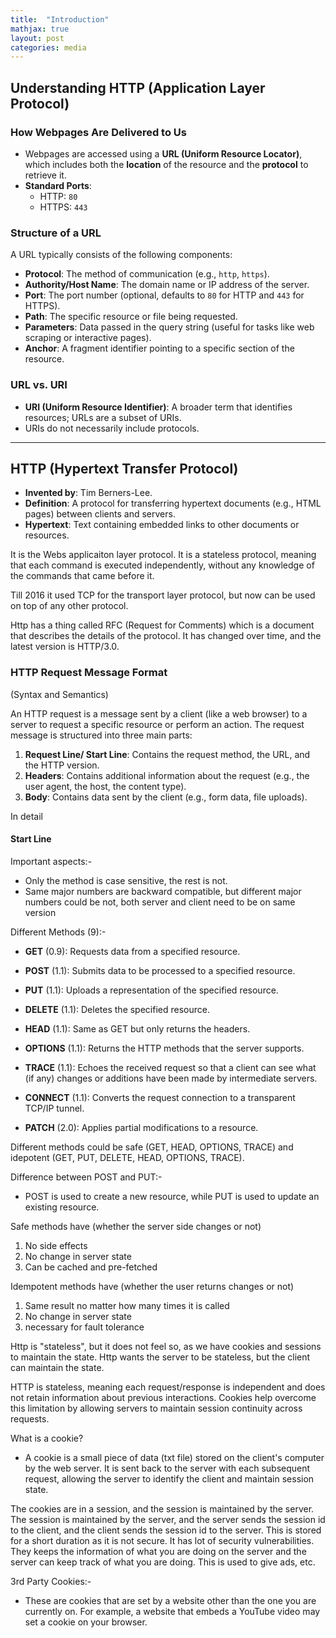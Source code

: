 ```yaml
---
title:  "Introduction"
mathjax: true
layout: post
categories: media
---
```


## Understanding HTTP (Application Layer Protocol)

### How Webpages Are Delivered to Us
- Webpages are accessed using a **URL (Uniform Resource Locator)**, which includes both the **location** of the resource and the **protocol** to retrieve it.
- **Standard Ports**:
  - HTTP: `80`
  - HTTPS: `443`

### Structure of a URL
A URL typically consists of the following components:
- **Protocol**: The method of communication (e.g., `http`, `https`).
- **Authority/Host Name**: The domain name or IP address of the server.
- **Port**: The port number (optional, defaults to `80` for HTTP and `443` for HTTPS).
- **Path**: The specific resource or file being requested.
- **Parameters**: Data passed in the query string (useful for tasks like web scraping or interactive pages).
- **Anchor**: A fragment identifier pointing to a specific section of the resource.


### URL vs. URI
- **URI (Uniform Resource Identifier)**: A broader term that identifies resources; URLs are a subset of URIs.
- URIs do not necessarily include protocols.

---

## HTTP (Hypertext Transfer Protocol)
- **Invented by**: Tim Berners-Lee.
- **Definition**: A protocol for transferring hypertext documents (e.g., HTML pages) between clients and servers.
- **Hypertext**: Text containing embedded links to other documents or resources.

It is the Webs applicaiton layer protocol. It is a stateless protocol, meaning that each command is executed independently, without any knowledge of the commands that came before it.

Till 2016 it used TCP for the transport layer protocol, but now can be used on top of any other protocol.

Http has a thing called RFC (Request for Comments) which is a document that describes the details of the protocol. It has changed over time, and the latest version is HTTP/3.0.

### HTTP Request Message Format
(Syntax and Semantics)

An HTTP request is a message sent by a client (like a web browser) to a server to request a specific resource or perform an action. The request message is structured into three main parts:

1. **Request Line/ Start Line**: Contains the request method, the URL, and the HTTP version.
2. **Headers**: Contains additional information about the request (e.g., the user agent, the host, the content type).
3. **Body**: Contains data sent by the client (e.g., form data, file uploads).

In detail
#### Start Line


Important aspects:-
- Only the method is case sensitive, the rest is not.
- Same major numbers are backward compatible, but different major numbers could be not, both server and client need to be on same version

Different Methods (9):-
- **GET** (0.9): Requests data from a specified resource.
- **POST** (1.1): Submits data to be processed to a specified resource.
- **PUT** (1.1): Uploads a representation of the specified resource.

- **DELETE** (1.1): Deletes the specified resource.
- **HEAD** (1.1): Same as GET but only returns the headers.
- **OPTIONS** (1.1): Returns the HTTP methods that the server supports.
- **TRACE** (1.1): Echoes the received request so that a client can see what (if any) changes or additions have been made by intermediate servers.
- **CONNECT** (1.1): Converts the request connection to a transparent TCP/IP tunnel.
- **PATCH** (2.0): Applies partial modifications to a resource.

Different methods could be safe (GET, HEAD, OPTIONS, TRACE) and idepotent (GET, PUT, DELETE, HEAD, OPTIONS, TRACE).

Difference between POST and PUT:-
- POST is used to create a new resource, while PUT is used to update an existing resource. 

Safe methods have (whether the server side changes or not)
1. No side effects
2. No change in server state
3. Can be cached and pre-fetched

Idempotent methods have (whether the user returns changes or not)
1. Same result no matter how many times it is called
2. No change in server state
3. necessary for fault tolerance


Http is "stateless", but it does not feel so, as we have cookies and sessions to maintain the state. Http wants the server to be stateless, but the client can maintain the state.

HTTP is stateless, meaning each request/response is independent and does not retain information about previous interactions. Cookies help overcome this limitation by allowing servers to maintain session continuity across requests.

What is a cookie?
- A cookie is a small piece of data (txt file) stored on the client's computer by the web server. It is sent back to the server with each subsequent request, allowing the server to identify the client and maintain session state.

The cookies are in a session, and the session is maintained by the server. The session is maintained by the server, and the server sends the session id to the client, and the client sends the session id to the server.
This is stored for a short duration as it is not secure. It has lot of security vulnerabilities.
They keeps the information of what you are doing on the server and the server can keep track of what you are doing. This is used to give ads, etc.

3rd Party Cookies:-
- These are cookies that are set by a website other than the one you are currently on. For example, a website that embeds a YouTube video may set a cookie on your browser.


